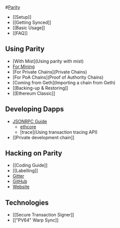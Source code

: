 #[Parity](Home)
- [[Setup]]
- [[Getting Synced]]
- [[Basic Usage]]
- [[FAQ]]

## Using Parity
- [With Mist](Using parity with mist)
- [For Mining](Mining)
- [For Private Chains](Private Chains)
- [For PoA Chains](Proof of Authority Chains)
- [Coming from Geth](Importing a chain from Geth)
- [[Backing-up & Restoring]]
- [[Ethereum Classic]]

## Developing Dapps
- [JSONRPC Guide](JSONRPC)
  - [ethcore](JSONRPC-ethcore-module)
  - [trace](Using transaction tracing API)
- [[Private development chain]]

## Hacking on Parity
- [[Coding Guide]]
- [[Labelling]]
- [Gitter](https://gitter.im/ethcore/parity)
- [GitHub](https://github.com/ethcore/parity)
- [Website](https://parity.io)

## Technologies
- [[Secure Transaction Signer]]
- [["PV64" Warp Sync]]